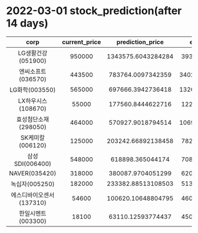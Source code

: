 # 2022-03-01 stock_prediction(after 14 days)

|   corp   |   current_price   |   prediction_price   |   expected_profit   |
|:--------:|:-----------------:|:--------------------:|:-------------------:|
|LG생활건강(051900)|950000|1343575.6043284284|393575.6043284284|
|엔씨소프트(036570)|443500|783764.0097342359|340264.00973423594|
|LG화학(003550)|565000|697666.3942736418|132666.39427364175|
|LX하우시스(108670)|55000|177560.8444622716|122560.8444622716|
|효성첨단소재(298050)|464000|570927.9018794514|106927.90187945135|
|SK케미칼(006120)|125000|203242.66892138458|78242.66892138458|
|삼성SDI(006400)|548000|618898.365044174|70898.36504417402|
|NAVER(035420)|318000|380087.9704051299|62087.97040512989|
|녹십자(005250)|182000|233382.88513108503|51382.88513108503|
|에스디바이오센서(137310)|54600|100620.10648804795|46020.10648804795|
|한일시멘트(003300)|18100|63110.12593774437|45010.12593774437|
